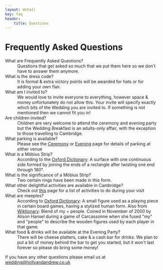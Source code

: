 ```yaml
---
layout: detail
key: faq
header:
    title: Questions
---
```


# Frequently Asked Questions

<div class="row">
  <div class="col-xs-12">
    <dl class="info-list">
          <dt>What are Frequently Asked Questions?</dt>
            <dd>Questions that get asked so much that we put them here so we don't have to answer them anymore.</dd>
            <dt>What is the dress code?</dt>
            <dd>It is formal &amp; extra victory points will be awarded for hats or for adding your own flair.</dd>
            <dt>What am I invited to?</dt>
            <dd>We would love to invite everyone to everything, however space &amp; money unfortunately do not allow this. Your invite will specify exactly which bits of the Wedding you are invited to. If something is not mentioned then we cannot fit you in!</dd>
            <dt>Are children invited?</dt>
            <dd>Children are very welcome to attend the ceremony and evening party but the Wedding Breakfast is an adults-only affair, with the exception to those travelling to Cambridge.</dd>
            <dt>What parking is available?</dt>
            <dd>Please see the <a href="/sections/ceremony">Ceremony</a> or <a href="/sections/reception">Evening</a> page for details of parking at either venue</dd>
            <dt>What is a M&#246;bius Strip?</dt>
            <dd>According to the <a href="http://www.oxforddictionaries.com/definition/english/mobius-strip?q=M%C3%B6bius+strip">Oxford Dictionary</a>: A surface with one continuous side formed by joining the ends of a rectangle after twisting one end through 180°.</dd>
            <dt>What is the significance of a M&#246;bius Strip?</dt>
            <dd>Two certain rings have been made in this form.</dd>
            <dt>What other delightful activities are available in Cambridge?</dt>
            <dd>Check out <a href="/sections/todocambridge">this</a> page for a list of activities to do during your visit</dd>
            <dt>What are meeples?</dt>
            <dd>According to <a href="http://www.oxforddictionaries.com/definition/english/meeple">Oxford Dictionary</a>: A small figure used as a playing piece in certain board games, having a stylized human form. Also from <a href="https://en.wiktionary.org/wiki/meeple">Wiktionary</a>: Blend of my +‎ people. Coined in November of 2000 by Alison Hansel during a game of Carcassonne when she fused "my" and "people" to describe the wooden figures used by each player in that game.</dd>
            <dt>What food &amp; drinks will be available at the Evening Party?</dt>
            <dd>There will be cheese platters, cake &amp; a cash bar for drinks. We plan to put a bit of money behind the bar to get you started, but it won't last forever so please do bring some money!</dd>
        </dl>
  </div>
</div>


If you have any other questions please email us at [wedding@hollyandandrew.co.uk](mailto:wedding@hollyandandrew.co.uk)
